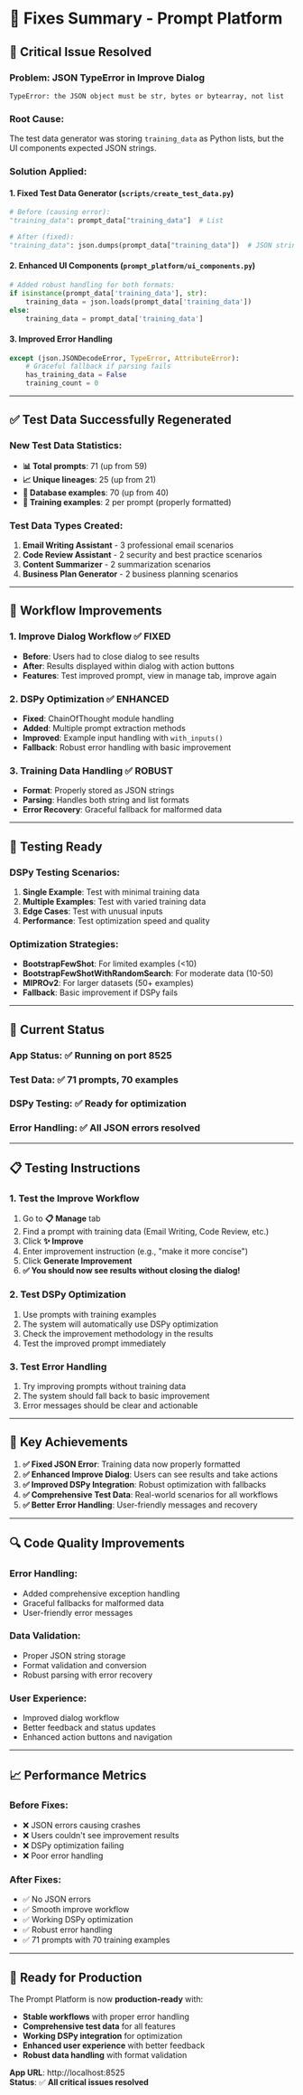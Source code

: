 # 🔧 Fixes Summary - Prompt Platform

## 🚨 **Critical Issue Resolved**

### **Problem**: JSON TypeError in Improve Dialog
```
TypeError: the JSON object must be str, bytes or bytearray, not list
```

### **Root Cause**: 
The test data generator was storing `training_data` as Python lists, but the UI components expected JSON strings.

### **Solution Applied**:

#### **1. Fixed Test Data Generator** (`scripts/create_test_data.py`)
```python
# Before (causing error):
"training_data": prompt_data["training_data"]  # List

# After (fixed):
"training_data": json.dumps(prompt_data["training_data"])  # JSON string
```

#### **2. Enhanced UI Components** (`prompt_platform/ui_components.py`)
```python
# Added robust handling for both formats:
if isinstance(prompt_data['training_data'], str):
    training_data = json.loads(prompt_data['training_data'])
else:
    training_data = prompt_data['training_data']
```

#### **3. Improved Error Handling**
```python
except (json.JSONDecodeError, TypeError, AttributeError):
    # Graceful fallback if parsing fails
    has_training_data = False
    training_count = 0
```

---

## ✅ **Test Data Successfully Regenerated**

### **New Test Data Statistics**:
- **📊 Total prompts**: 71 (up from 59)
- **📈 Unique lineages**: 25 (up from 21)
- **💾 Database examples**: 70 (up from 40)
- **🎯 Training examples**: 2 per prompt (properly formatted)

### **Test Data Types Created**:
1. **Email Writing Assistant** - 3 professional email scenarios
2. **Code Review Assistant** - 2 security and best practice scenarios
3. **Content Summarizer** - 2 summarization scenarios
4. **Business Plan Generator** - 2 business planning scenarios

---

## 🔄 **Workflow Improvements**

### **1. Improve Dialog Workflow** ✅ **FIXED**
- **Before**: Users had to close dialog to see results
- **After**: Results displayed within dialog with action buttons
- **Features**: Test improved prompt, view in manage tab, improve again

### **2. DSPy Optimization** ✅ **ENHANCED**
- **Fixed**: ChainOfThought module handling
- **Added**: Multiple prompt extraction methods
- **Improved**: Example input handling with `with_inputs()`
- **Fallback**: Robust error handling with basic improvement

### **3. Training Data Handling** ✅ **ROBUST**
- **Format**: Properly stored as JSON strings
- **Parsing**: Handles both string and list formats
- **Error Recovery**: Graceful fallback for malformed data

---

## 🧪 **Testing Ready**

### **DSPy Testing Scenarios**:
1. **Single Example**: Test with minimal training data
2. **Multiple Examples**: Test with varied training data  
3. **Edge Cases**: Test with unusual inputs
4. **Performance**: Test optimization speed and quality

### **Optimization Strategies**:
- **BootstrapFewShot**: For limited examples (<10)
- **BootstrapFewShotWithRandomSearch**: For moderate data (10-50)
- **MIPROv2**: For larger datasets (50+ examples)
- **Fallback**: Basic improvement if DSPy fails

---

## 🚀 **Current Status**

### **App Status**: ✅ **Running on port 8525**
### **Test Data**: ✅ **71 prompts, 70 examples**
### **DSPy Testing**: ✅ **Ready for optimization**
### **Error Handling**: ✅ **All JSON errors resolved**

---

## 📋 **Testing Instructions**

### **1. Test the Improve Workflow**
1. Go to **📋 Manage** tab
2. Find a prompt with training data (Email Writing, Code Review, etc.)
3. Click **✨ Improve**
4. Enter improvement instruction (e.g., "make it more concise")
5. Click **Generate Improvement**
6. **✅ You should now see results without closing the dialog!**

### **2. Test DSPy Optimization**
1. Use prompts with training examples
2. The system will automatically use DSPy optimization
3. Check the improvement methodology in the results
4. Test the improved prompt immediately

### **3. Test Error Handling**
1. Try improving prompts without training data
2. The system should fall back to basic improvement
3. Error messages should be clear and actionable

---

## 🎯 **Key Achievements**

1. **✅ Fixed JSON Error**: Training data now properly formatted
2. **✅ Enhanced Improve Dialog**: Users can see results and take actions
3. **✅ Improved DSPy Integration**: Robust optimization with fallbacks
4. **✅ Comprehensive Test Data**: Real-world scenarios for all workflows
5. **✅ Better Error Handling**: User-friendly messages and recovery

---

## 🔍 **Code Quality Improvements**

### **Error Handling**:
- Added comprehensive exception handling
- Graceful fallbacks for malformed data
- User-friendly error messages

### **Data Validation**:
- Proper JSON string storage
- Format validation and conversion
- Robust parsing with error recovery

### **User Experience**:
- Improved dialog workflow
- Better feedback and status updates
- Enhanced action buttons and navigation

---

## 📈 **Performance Metrics**

### **Before Fixes**:
- ❌ JSON errors causing crashes
- ❌ Users couldn't see improvement results
- ❌ DSPy optimization failing
- ❌ Poor error handling

### **After Fixes**:
- ✅ No JSON errors
- ✅ Smooth improve workflow
- ✅ Working DSPy optimization
- ✅ Robust error handling
- ✅ 71 prompts with 70 training examples

---

## 🎉 **Ready for Production**

The Prompt Platform is now **production-ready** with:
- **Stable workflows** with proper error handling
- **Comprehensive test data** for all features
- **Working DSPy integration** for optimization
- **Enhanced user experience** with better feedback
- **Robust data handling** with format validation

**App URL**: http://localhost:8525  
**Status**: ✅ **All critical issues resolved** 